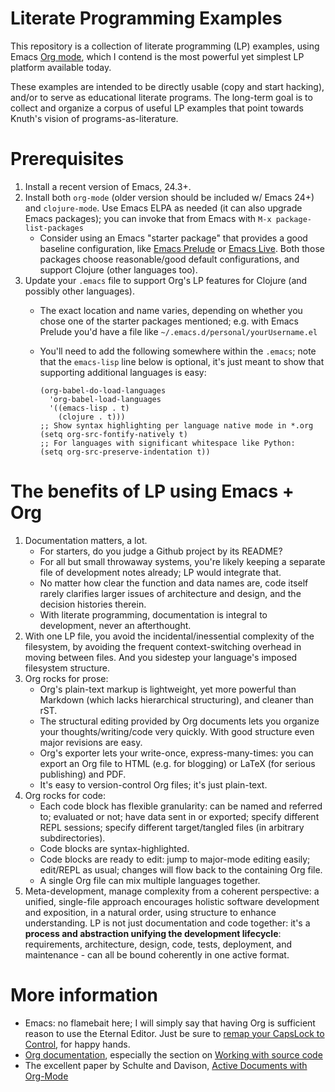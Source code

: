 Literate Programming Examples
=============================

This repository is a collection of literate programming (LP) examples,
using Emacs [Org mode](http://orgmode.org), which I contend is the
most powerful yet simplest LP platform available today.

These examples are intended to be directly usable (copy and start
hacking), and/or to serve as educational literate programs.  The
long-term goal is to collect and organize a corpus of useful LP
examples that point towards Knuth's vision of programs-as-literature.


Prerequisites
=============

1. Install a recent version of Emacs, 24.3+.
2. Install both `org-mode` (older version should be included w/ Emacs
   24+) and `clojure-mode`.  Use Emacs ELPA as needed (it can also
   upgrade Emacs packages); you can invoke that from Emacs with
   `M-x package-list-packages`
   - Consider using an Emacs "starter package" that provides a good
     baseline configuration, like
     [Emacs Prelude](http://batsov.com/prelude/) or
     [Emacs Live](http://overtone.github.io/emacs-live/).  Both those
     packages choose reasonable/good default configurations, and
     support Clojure (other languages too).
3. Update your `.emacs` file to support Org's LP features for Clojure
   (and possibly other languages). 
   - The exact location and name varies, depending on whether you
     chose one of the starter packages mentioned; e.g. with Emacs
     Prelude you'd have a file like
     `~/.emacs.d/personal/yourUsername.el`
   - You'll need to add the following somewhere within the `.emacs`;
     note that the `emacs-lisp` line below is optional, it's just
     meant to show that supporting additional languages is easy:

     ```elisp
     (org-babel-do-load-languages
       'org-babel-load-languages
       '((emacs-lisp . t)
         (clojure . t)))
     ;; Show syntax highlighting per language native mode in *.org
     (setq org-src-fontify-natively t)
     ;; For languages with significant whitespace like Python:
     (setq org-src-preserve-indentation t))
     ```


The benefits of LP using Emacs + Org
====================================

1. Documentation matters, a lot.
   - For starters, do you judge a Github project by its README?
   - For all but small throwaway systems, you're likely keeping a
     separate file of development notes already; LP would integrate
     that.
   - No matter how clear the function and data names are, code itself
     rarely clarifies larger issues of architecture and design, and
     the decision histories therein.
   - With literate programming, documentation is integral to
     development, never an afterthought.
2. With one LP file, you avoid the incidental/inessential complexity
   of the filesystem, by avoiding the frequent context-switching
   overhead in moving between files.  And you sidestep your language's
   imposed filesystem structure.
3. Org rocks for prose:
   - Org's plain-text markup is lightweight, yet more powerful than
     Markdown (which lacks hierarchical structuring), and cleaner than
     rST.
   - The structural editing provided by Org documents lets you
     organize your thoughts/writing/code very quickly.  With good
     structure even major revisions are easy.
   - Org's exporter lets your write-once, express-many-times: you
     can export an Org file to HTML (e.g. for blogging) or LaTeX (for
     serious publishing) and PDF.
   - It's easy to version-control Org files; it's just plain-text.
4. Org rocks for code:
   - Each code block has flexible granularity: can be named and
     referred to; evaluated or not; have data sent in or exported;
     specify different REPL sessions; specify different target/tangled
     files (in arbitrary subdirectories).
   - Code blocks are syntax-highlighted.
   - Code blocks are ready to edit: jump to major-mode editing easily;
     edit/REPL as usual; changes will flow back to the containing Org
     file.
   - A single Org file can mix multiple languages together.
5. Meta-development, manage complexity from a coherent perspective: a
   unified, single-file approach encourages holistic software
   development and exposition, in a natural order, using structure to
   enhance understanding.  LP is not just documentation and code
   together: it's a **process and abstraction unifying the development
   lifecycle**: requirements, architecture, design, code, tests,
   deployment, and maintenance - can all be bound coherently in one
   active format.


More information
================

- Emacs: no flamebait here; I will simply say that having Org is
  sufficient reason to use the Eternal Editor.  Just be sure to
  [remap your CapsLock to Control](http://www.emacswiki.org/emacs/MovingTheCtrlKey),
  for happy hands.
- [Org documentation](http://orgmode.org/org.html), especially the
  section on
  [Working with source code](http://orgmode.org/org.html#Working-With-Source-Code)
- The excellent paper by Schulte and Davison,
  [Active Documents with Org-Mode](http://www.cs.unm.edu/~eschulte/data/CISE-13-3-SciProg.pdf)
